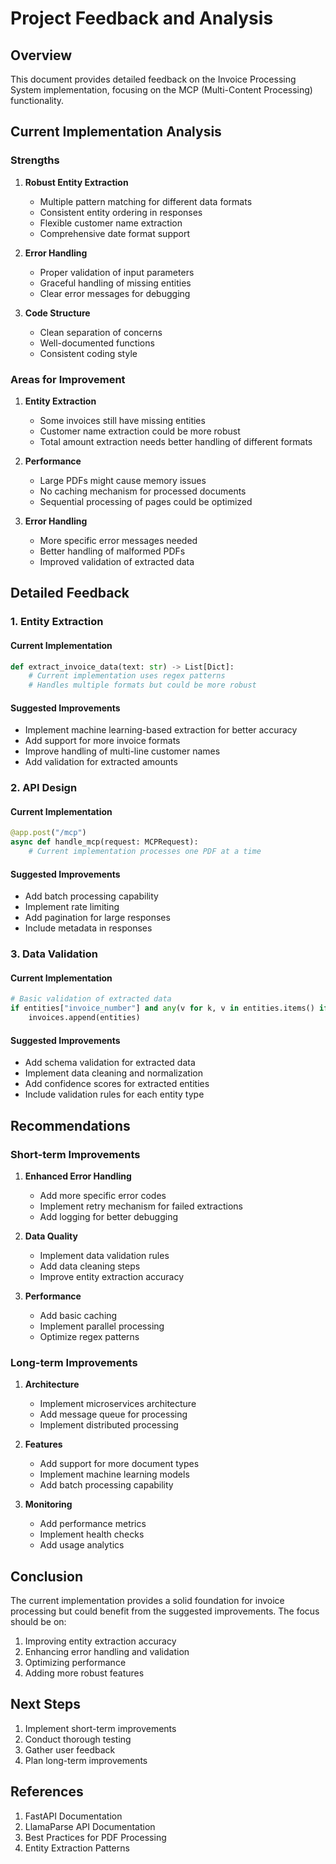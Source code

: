 # Project Feedback and Analysis

## Overview
This document provides detailed feedback on the Invoice Processing System implementation, focusing on the MCP (Multi-Content Processing) functionality.

## Current Implementation Analysis

### Strengths

1. **Robust Entity Extraction**
   - Multiple pattern matching for different data formats
   - Consistent entity ordering in responses
   - Flexible customer name extraction
   - Comprehensive date format support

2. **Error Handling**
   - Proper validation of input parameters
   - Graceful handling of missing entities
   - Clear error messages for debugging

3. **Code Structure**
   - Clean separation of concerns
   - Well-documented functions
   - Consistent coding style

### Areas for Improvement

1. **Entity Extraction**
   - Some invoices still have missing entities
   - Customer name extraction could be more robust
   - Total amount extraction needs better handling of different formats

2. **Performance**
   - Large PDFs might cause memory issues
   - No caching mechanism for processed documents
   - Sequential processing of pages could be optimized

3. **Error Handling**
   - More specific error messages needed
   - Better handling of malformed PDFs
   - Improved validation of extracted data

## Detailed Feedback

### 1. Entity Extraction

#### Current Implementation
```python
def extract_invoice_data(text: str) -> List[Dict]:
    # Current implementation uses regex patterns
    # Handles multiple formats but could be more robust
```

#### Suggested Improvements
- Implement machine learning-based extraction for better accuracy
- Add support for more invoice formats
- Improve handling of multi-line customer names
- Add validation for extracted amounts

### 2. API Design

#### Current Implementation
```python
@app.post("/mcp")
async def handle_mcp(request: MCPRequest):
    # Current implementation processes one PDF at a time
```

#### Suggested Improvements
- Add batch processing capability
- Implement rate limiting
- Add pagination for large responses
- Include metadata in responses

### 3. Data Validation

#### Current Implementation
```python
# Basic validation of extracted data
if entities["invoice_number"] and any(v for k, v in entities.items() if k != "invoice_number" and v is not None):
    invoices.append(entities)
```

#### Suggested Improvements
- Add schema validation for extracted data
- Implement data cleaning and normalization
- Add confidence scores for extracted entities
- Include validation rules for each entity type

## Recommendations

### Short-term Improvements

1. **Enhanced Error Handling**
   - Add more specific error codes
   - Implement retry mechanism for failed extractions
   - Add logging for better debugging

2. **Data Quality**
   - Implement data validation rules
   - Add data cleaning steps
   - Improve entity extraction accuracy

3. **Performance**
   - Add basic caching
   - Implement parallel processing
   - Optimize regex patterns

### Long-term Improvements

1. **Architecture**
   - Implement microservices architecture
   - Add message queue for processing
   - Implement distributed processing

2. **Features**
   - Add support for more document types
   - Implement machine learning models
   - Add batch processing capability

3. **Monitoring**
   - Add performance metrics
   - Implement health checks
   - Add usage analytics

## Conclusion

The current implementation provides a solid foundation for invoice processing but could benefit from the suggested improvements. The focus should be on:

1. Improving entity extraction accuracy
2. Enhancing error handling and validation
3. Optimizing performance
4. Adding more robust features

## Next Steps

1. Implement short-term improvements
2. Conduct thorough testing
3. Gather user feedback
4. Plan long-term improvements

## References

1. FastAPI Documentation
2. LlamaParse API Documentation
3. Best Practices for PDF Processing
4. Entity Extraction Patterns 